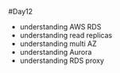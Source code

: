 #Day12

- understanding  AWS RDS  
- understanding read replicas
- understanding multi AZ
- understanding Aurora
- understanding RDS proxy

